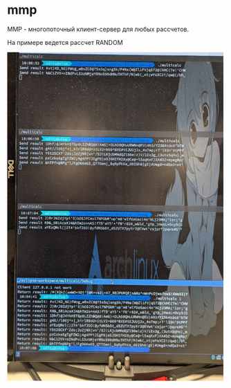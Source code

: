 # mmp
MMP - многопоточный клиент-сервер для любых рассчетов.

На примере ведется рассчет RANDOM 

<img src="https://github.com/oditynet/mmp/blob/main/pic1.jpg" title="example" width="500" />
